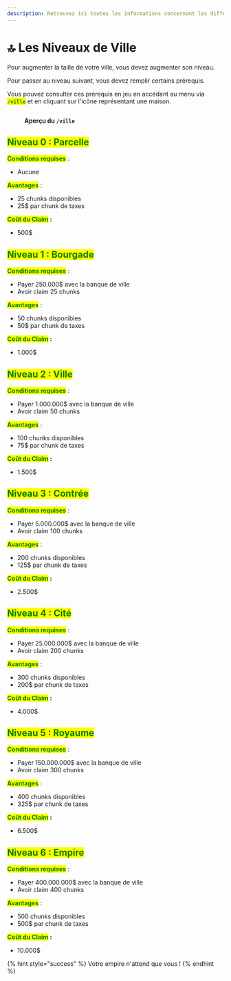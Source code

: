 ```yaml
---
description: Retrouvez ici toutes les informations concernant les différents niveaux de ville
---
```


# 🔝 Les Niveaux de Ville

Pour augmenter la taille de votre ville, vous devez augmenter son niveau.

Pour passer au niveau suivant, vous devez remplir certains prérequis.

Vous pouvez consulter ces prérequis en jeu en accédant au menu via <mark style="color:green;">**`/ville`**</mark> et en cliquant sur l'icône représentant une maison.

<figure><img src="../../.gitbook/assets/Les_Villes/Interface_Ville.png" alt=""><figcaption><p><strong>Aperçu du <code>/ville</code></strong></p></figcaption></figure>

## <mark style="color:green;">**Niveau 0 : Parcelle**</mark>

<mark style="color:green;">**Conditions requises**</mark> :

* Aucune

<mark style="color:green;">**Avantages**</mark> :

* 25 chunks disponibles
* 25$ par chunk de taxes

<mark style="color:green;">**Coût du Claim**</mark>**&#x20;:**

* 500$

## <mark style="color:green;">**Niveau 1 : Bourgade**</mark>

<mark style="color:green;">**Conditions requises**</mark> :

* Payer 250.000$ avec la banque de ville
* Avoir claim 25 chunks

<mark style="color:green;">**Avantages**</mark> :

* 50 chunks disponibles
* 50$ par chunk de taxes

<mark style="color:green;">**Coût du Claim**</mark>**&#x20;:**

* 1.000$

## <mark style="color:green;">**Niveau 2 : Ville**</mark>

<mark style="color:green;">**Conditions requises**</mark> :

* Payer 1.000.000$ avec la banque de ville
* Avoir claim 50 chunks

<mark style="color:green;">**Avantages**</mark> :

* 100 chunks disponibles
* 75$ par chunk de taxes

<mark style="color:green;">**Coût du Claim**</mark>**&#x20;:**

* 1.500$

## <mark style="color:green;">**Niveau 3 : Contrée**</mark>

<mark style="color:green;">**Conditions requises**</mark> :

* Payer 5.000.000$ avec la banque de ville
* Avoir claim 100 chunks

<mark style="color:green;">**Avantages**</mark> :

* 200 chunks disponibles
* 125$ par chunk de taxes

<mark style="color:green;">**Coût du Claim**</mark>**&#x20;:**

* 2.500$

## <mark style="color:green;">**Niveau 4 : Cité**</mark>

<mark style="color:green;">**Conditions requises**</mark> :

* Payer 25.000.000$ avec la banque de ville
* Avoir claim 200 chunks

<mark style="color:green;">**Avantages**</mark> :

* 300 chunks disponibles
* 200$ par chunk de taxes

<mark style="color:green;">**Coût du Claim**</mark>**&#x20;:**

* 4.000$

## <mark style="color:green;">**Niveau 5 : Royaume**</mark>

<mark style="color:green;">**Conditions requises**</mark> :

* Payer 150.000.000$ avec la banque de ville
* Avoir claim 300 chunks

<mark style="color:green;">**Avantages**</mark> :

* 400 chunks disponibles
* 325$ par chunk de taxes

<mark style="color:green;">**Coût du Claim**</mark>**&#x20;:**

* 6.500$

## <mark style="color:green;">**Niveau 6 : Empire**</mark>

<mark style="color:green;">**Conditions requises**</mark> :

* Payer 400.000.000$ avec la banque de ville
* Avoir claim 400 chunks

<mark style="color:green;">**Avantages**</mark> :

* 500 chunks disponibles
* 500$ par chunk de taxes

<mark style="color:green;">**Coût du Claim**</mark>**&#x20;:**

* 10.000$

{% hint style="success" %}
Votre empire n'attend que vous !
{% endhint %}
